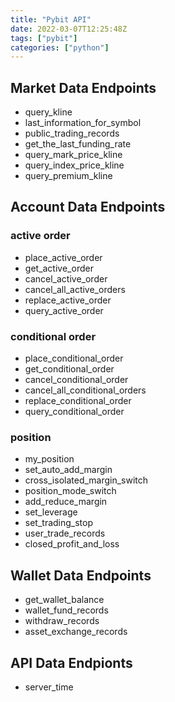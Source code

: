 ```yaml
---
title: "Pybit API"
date: 2022-03-07T12:25:48Z
tags: ["pybit"]
categories: ["python"]
---
```


## Market Data Endpoints

 - query_kline
 - last_information_for_symbol
 - public_trading_records
 - get_the_last_funding_rate
 - query_mark_price_kline
 - query_index_price_kline
 - query_premium_kline

## Account Data Endpoints

### active order
 - place_active_order
 - get_active_order
 - cancel_active_order
 - cancel_all_active_orders
 - replace_active_order
 - query_active_order

### conditional order
 - place_conditional_order
 - get_conditional_order
 - cancel_conditional_order
 - cancel_all_conditional_orders
 - replace_conditional_order
 - query_conditional_order

### position
 - my_position
 - set_auto_add_margin
 - cross_isolated_margin_switch
 - position_mode_switch
 - add_reduce_margin
 - set_leverage
 - set_trading_stop
 - user_trade_records
 - closed_profit_and_loss

## Wallet Data Endpoints

 - get_wallet_balance
 - wallet_fund_records
 - withdraw_records
 - asset_exchange_records

## API Data Endpionts

 - server_time
